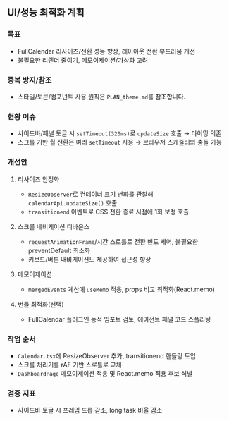 ## UI/성능 최적화 계획

### 목표

- FullCalendar 리사이즈/전환 성능 향상, 레이아웃 전환 부드러움 개선
- 불필요한 리렌더 줄이기, 메모이제이션/가상화 고려

### 중복 방지/참조

- 스타일/토큰/컴포넌트 사용 원칙은 `PLAN_theme.md`를 참조합니다.

### 현황 이슈

- 사이드바/패널 토글 시 `setTimeout(320ms)`로 `updateSize` 호출 → 타이밍 의존
- 스크롤 기반 월 전환은 여러 `setTimeout` 사용 → 브라우저 스케줄러와 충돌 가능

### 개선안

1. 리사이즈 안정화
   - `ResizeObserver`로 컨테이너 크기 변화를 관찰해 `calendarApi.updateSize()` 호출
   - `transitionend` 이벤트로 CSS 전환 종료 시점에 1회 보정 호출

2. 스크롤 네비게이션 디바운스
   - `requestAnimationFrame`/시간 스로틀로 전환 빈도 제어, 불필요한 preventDefault 최소화
   - 키보드/버튼 내비게이션도 제공하여 접근성 향상

3. 메모이제이션
   - `mergedEvents` 계산에 `useMemo` 적용, props 비교 최적화(React.memo)

4. 번들 최적화(선택)
   - FullCalendar 플러그인 동적 임포트 검토, 에이전트 패널 코드 스플리팅

### 작업 순서

- `Calendar.tsx`에 ResizeObserver 추가, transitionend 핸들링 도입
- 스크롤 처리기를 rAF 기반 스로틀로 교체
- `DashboardPage` 메모이제이션 적용 및 React.memo 적용 후보 식별

### 검증 지표

- 사이드바 토글 시 프레임 드롭 감소, long task 비율 감소
